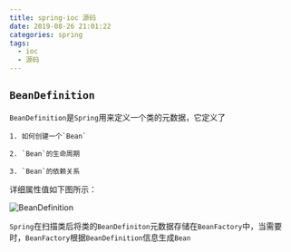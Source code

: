 ```yaml
---
title: spring-ioc 源码
date: 2019-08-26 21:01:22
categories: spring
tags:
  - ioc
  - 源码
---
```


## `BeanDefinition`

`BeanDefinition`是`Spring`用来定义一个类的元数据，它定义了

    1. 如何创建一个`Bean`

    2. `Bean`的生命周期

    3. `Bean`的依赖关系

详细属性值如下图所示：

![BeanDefinition](spring-ioc-源码_BeanDefinition.png)

`Spring`在扫描类后将类的`BeanDefiniton`元数据存储在`BeanFactory`中，当需要时，`BeanFactory`根据`BeanDefinition`信息生成`Bean`
